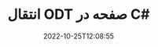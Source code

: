 ---
############################# Static ############################
layout: "auto-gen-merger"
date: 2022-10-25T12:08:55
draft: false
otherformats: otp ott pdf pps ppsx ppt pptx rtf tex vdx vsdm vsdx vssm vssx vstm vstx

############################# Head ############################
head_title: "انتقال ODT صفحه در C#"
head_description: "صفحات درون یک سند ODT در C# را با استفاده از API ادغام اسناد به هر موقعیتی منتقل کنید."

############################# Header ############################
title: "انتقال ODT صفحه در C#"
description: "صفحات ODT را با چند خط کد .NET منتقل کنید."
bg_image: "https://cms.admin.containerize.com/templates/aspose/App_Themes/V3/images/bg/header1.png"
bg_overlay: false
button:
    enable: true
    icon: "fas fa-arrow-down"
    label: "دانلود آزمایشی رایگان"
    link: "https://downloads.groupdocs.com/merger/net"

############################# SubMenu ############################
submenu:
    enable: true

    left:
        img_alt: "GroupDocs.Merger for .NET"
        image: "https://cms.admin.containerize.com/templates/groupdocs/images/product-logos/90x90-noborder/groupdocs-merger-net.png"
        product: "GroupDocs.Merger"
        platform: ".NET"

    middle:
        button:

            # button loop
            - link: "https://apireference.groupdocs.com/merger/net"
              text: "مرجع API"

            # button loop
            - link: "https://github.com/groupdocs-merger"
              text: "نمونه های کد"

            # button loop
            - link: "https://products.groupdocs.app/merger/family"
              text: "دموهای زنده"

            # button loop
            - link: "https://purchase.groupdocs.com/pricing/merger/net"
              text: "قیمت گذاری"

    right:
        link_download: "https://downloads.groupdocs.com/merger"
        link_learn: "https://docs.groupdocs.com/merger/net"
        link_buy: "https://purchase.groupdocs.com"

############################# About ############################
about:
    enable: true
    title: "درباره GroupDocs.Merger for .NET API"
    content: |
        [GroupDocs.Merger for .NET](/fa/merger/net/) یک راه حل ساده برای ادغام و تقسیم ایمن بین طیف گسترده ای از قالب های سند از جمله PDF، Microsoft Office (Word، Excel، PowerPoint) ارائه می دهد. ، OneNote)، OpenDocument، HTML، تصاویر و بسیاری دیگر در برنامه های .NET. با افزودن تنها چند خط کد، چندین عملیات سند مانند جابجایی، حذف، چرخش، تعویض، استخراج یا تغییر جهت صفحات درون اسناد را انجام دهید. API ادغام اسناد همچنین از پیش نمایش صفحات سند به عنوان تصویر برای تجزیه و تحلیل ساختار سند، قالب بندی و محتوای صفحه پشتیبانی می کند.
        
        GroupDocs.Merger API یک انتخاب مناسب برای راه حل های شرکتی است که به ویژگی های جابجایی صفحه فایل نیاز دارد. این APIها در تمام سیستم عامل ها و پلتفرم های اصلی از جمله .NET Framework, .NET Standard, .NET Core, Mono به خوبی پشتیبانی می شوند.

############################# Steps ############################
steps:
    enable: true
    title_left: "انتقال ODT صفحات فایل در .NET"
    content_left: |
        [GroupDocs.Merger for .NET](/fa/merger/net/) با اجرای چند مرحله آسان، انتقال صفحات در فایل ODT را برای توسعه دهندگان C# آسان می‌کند. .
        
        * برای تعیین شماره صفحه فعلی و جدید، **MoveOptions** را راه اندازی کنید.
        * نمونه جدیدی از **Merger** ایجاد کنید و مسیر سند منبع را به عنوان پارامتر سازنده عبور دهید.
        * **MovePage** را فراخوانی کنید و شیء **MoveOptions** را پاس کنید.
        * *Save** را فراخوانی کنید و مسیر فایل را برای ذخیره سند حاصل مشخص کنید.

    title_right: "سیستم مورد نیاز"
    content_right: |
        APIهای GroupDocs.Merger for .NET در همه سیستم عامل ها و سیستم عامل های اصلی پشتیبانی می شوند. لطفا قبل از اجرای کد زیر، از نصب پیش نیازهای زیر بر روی سیستم خود اطمینان حاصل کنید.

        * سیستم عامل: مایکروسافت ویندوز، لینوکس، MacOS
        * محیط های توسعه: Visual Studio, Xamarin, MonoDevelop
        * چارچوب ها: .NET Framework, .NET Standard, .NET Core, Mono
        * آخرین نسخه GroupDocs.Merger for .NET را از [NuGet](https://www.nuget.org/packages/groupdocs.merger) دانلود کنید
         
    code: |
     {{% merger/additional-styles %}}
     {{< merger/code-merger title="نحوه جابجایی صفحات فایل ODT با استفاده از کد مثال C#">}}

        ```csharp    
        // صفحات فایل ODT را با استفاده از GroupDocs.Merger API منتقل کنید
        int pageNumber = 6;
        int newPageNumber = 1;

        // کلاس MoveOptions را برای تعیین شماره صفحه فعلی و جدید راه اندازی کنید
        MoveOptions moveOptions = new MoveOptions(pageNumber, newPageNumber);

        // ادغام فوری با سند ورودی ODT
        using (Merger merger = new Merger("input.odt"))
          {
            // متد MovePage را فراخوانی کنید و شی MoveOptions را به آن ارسال کنید
            merger.MovePage(moveOptions);
    
            // روش Save را فراخوانی کنید و مسیر فایل مورد نظر را برای ذخیره سند خروجی عبور دهید
            merger.Save("output.odt");
          }
        ```
     {{< /merger/code-merger >}}

############################# Demos ############################
demos:
    enable: true
    title: "نمایش های زنده - انتقال ODT صفحات به صورت آنلاین"
    content: |
       اکنون با بازدید از وب سایت [GroupDocs.Merger Live Demos](https://products.groupdocs.app/splitter/move-pages/odt) صفحات فایل ODT را جابه جا کنید.
       نسخه ی نمایشی زنده دارای مزایای زیر است.
        
############################# About Formats ############################
about_formats:
    enable: true

############################# More Formats ############################
more_formats:
    enable: true
    title: "صفحات سایر قالب‌های سند را جابه‌جا کنید"
    content: |
        اسناد .NET ادغام و تقسیم API برای قالب‌های فایل و تصاویر. برخی از فرمت های فایل محبوب را همانطور که در زیر ذکر شده است جابه جا کنید.

############################# Back to top ###############################
back_to_top:
    enable: true
---
